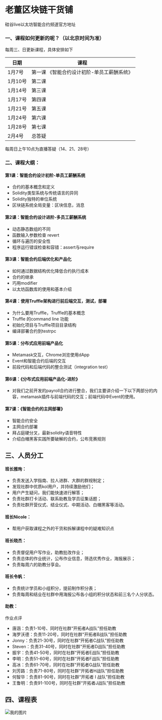 # 老董区块链干货铺
硅谷live以太坊智能合约频道官方地址

### 一、课程如何更新的呢？（以北京时间为准）

每周三、日更新课程，具体安排如下

| 日期 | 课程  |
| ------ | ------ |
| 1月7号 | 第一课 《智能合约设计初阶-单员工薪酬系统》|
| 1月10号 | 第二课 |
| 1月14号 | 第三课 |
| 1月17号 | 第四课 |
| 1月21号 | 第五课 |
| 1月24号 | 第六课 |
| 1月28号 | 第七课 |
| 2月4号 | 总答疑 |

每周日上午10点为直播答疑（14、21、28号）

### 二、课程大纲：
#### 第1课：智能合约设计初阶-单员工薪酬系统
- 合约的基本概念和定义
- Solidity类型系统与传统语言的异同
- Solidity独特的单位系统
- 区块链系统全局变量：区块信息，消息

#### 第2课：智能合约设计进阶-多员工薪酬系统
- 动态静态数组的不同
- 函数输入参数检查 revert
- 循环与遍历的安全性
- 程序运行错误检查和容错：assert与require

#### 第3课：智能合约后端优化和产品化
- 如何通过数据结构优化降低合约执行成本
- 合约的继承
- 巧用modifier
- 以太坊函数库的使用和基本介绍

#### 第4课：使用Truffle架构进行前后端交互，测试，部署
- 为什么要用Truffle，Truffle的基本概念
- Truffle 的command line 功能
- 初始化项目与Truffle项目目录结构
- 编译部署合约到testrpc

#### 第5课：分布式应用前端产品化
- Metamask交互，Chrome浏览使用dApp
- Event和智能合约后端的交互
- 前段代码和后端代码的整合测试（integration test）


#### 第6课：《分布式应用前端产品化-进阶》
- 对我们之前开发的payroll合约进行整合，我们主要讲介绍一下以下两部分的内容，metamask插件与前端代码的交互；前端代码中Event的使用。

#### 第7课：《智能合约的主网部署》
- 智能合约安全
- 主网合约部署
- 拜占庭硬分叉，最新solidity语音特性
- 介绍白帽黑客实践所要破解的合约，公布竞赛规则

## 三、人员分工
#### 班长雅珣： 
- 负责发送入学指南、拉人进群、大群的群规制定；
- 发现社群中优质kol用户，并持续激励他们；
- 用户产生疑问，我们能快速进行解答；
- 负责社群打卡活动、联系助教及学员征集话题；
- 负责社群开营仪式、结业仪式、中期活动、白帽黑客等活动。

#### 班长Nicole：
- 帮用户获取课程之外的干货和拆解课程中的疑难知识点

#### 班长晓杰：
- 负责督促用户写作业，助教批改作业；
- 负责总体的作业统计，公布作业信息，筛选优秀作业，海报展示；
- 负责每周六的助教分享会。

#### 班长令帆：
- 负责统计学员和小组积分，提前制作积分表；
- 负责每周和结业在社群中用海报公布各小组的积分状态和前三名个人分状态。

#### 助教：
作业点评
- 唐涵：负责1-10号、同时在社群“开拓者A战队”担任助教
- 海罗沃德：负责11-20号，同时在社群“开拓者B战队”担任助教
- Jonny：负责21-30号，同时在社群“开拓者C战队”担任助教
- Steven：负责31-40号，同时在社群“开拓者D战队”担任助教
- 振宇：负责41-50号，同时在社群“开拓者E战队”担任助教
- 李明：负责51-60号，同时在社群“开拓者F战队”担任助教
- 高冰：负责61-70号，同时在社群“开拓者G战队”担任助教
- 刘芳路：负责71-80号，同时在社群“开拓者H战队”担任助教
- 何智华：负责81-90号，同时在社群“开拓者 I 战队”担任助教
- 王鲁明：负责91-100号，同时在社群“开拓者J战队”担任助教

## 四、课程表
![我的图片](https://ws2.sinaimg.cn/large/006tNc79ly1fn97890w5aj30ox085aaf.jpg)
